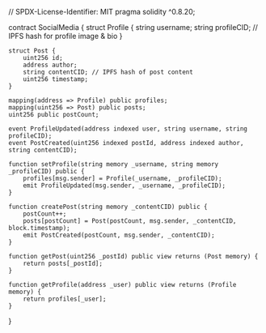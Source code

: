 // SPDX-License-Identifier: MIT
pragma solidity ^0.8.20;

contract SocialMedia {
    struct Profile {
        string username;
        string profileCID; // IPFS hash for profile image & bio
    }

    struct Post {
        uint256 id;
        address author;
        string contentCID; // IPFS hash of post content
        uint256 timestamp;
    }

    mapping(address => Profile) public profiles;
    mapping(uint256 => Post) public posts;
    uint256 public postCount;

    event ProfileUpdated(address indexed user, string username, string profileCID);
    event PostCreated(uint256 indexed postId, address indexed author, string contentCID);

    function setProfile(string memory _username, string memory _profileCID) public {
        profiles[msg.sender] = Profile(_username, _profileCID);
        emit ProfileUpdated(msg.sender, _username, _profileCID);
    }

    function createPost(string memory _contentCID) public {
        postCount++;
        posts[postCount] = Post(postCount, msg.sender, _contentCID, block.timestamp);
        emit PostCreated(postCount, msg.sender, _contentCID);
    }

    function getPost(uint256 _postId) public view returns (Post memory) {
        return posts[_postId];
    }

    function getProfile(address _user) public view returns (Profile memory) {
        return profiles[_user];
    }
}

